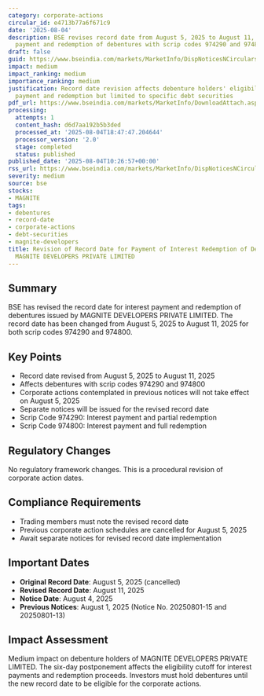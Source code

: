 ```yaml
---
category: corporate-actions
circular_id: e4713b77a6f671c9
date: '2025-08-04'
description: BSE revises record date from August 5, 2025 to August 11, 2025 for interest
  payment and redemption of debentures with scrip codes 974290 and 974800.
draft: false
guid: https://www.bseindia.com/markets/MarketInfo/DispNoticesNCirculars.aspx?Noticeid={ACE04152-70F0-4136-8A83-29A7137E30D2}&noticeno=20250804-15&dt=08/04/2025&icount=15&totcount=60&flag=0
impact: medium
impact_ranking: medium
importance_ranking: medium
justification: Record date revision affects debenture holders' eligibility for interest
  payment and redemption but limited to specific debt securities
pdf_url: https://www.bseindia.com/markets/MarketInfo/DownloadAttach.aspx?id=20250804-15&attachedId=
processing:
  attempts: 1
  content_hash: d6d7aa192b5b3ded
  processed_at: '2025-08-04T18:47:47.204644'
  processor_version: '2.0'
  stage: completed
  status: published
published_date: '2025-08-04T10:26:57+00:00'
rss_url: https://www.bseindia.com/markets/MarketInfo/DispNoticesNCirculars.aspx?Noticeid={ACE04152-70F0-4136-8A83-29A7137E30D2}&noticeno=20250804-15&dt=08/04/2025&icount=15&totcount=60&flag=0
severity: medium
source: bse
stocks:
- MAGNITE
tags:
- debentures
- record-date
- corporate-actions
- debt-securities
- magnite-developers
title: Revision of Record Date for Payment of Interest Redemption of Debentures of
  MAGNITE DEVELOPERS PRIVATE LIMITED
---
```


## Summary

BSE has revised the record date for interest payment and redemption of debentures issued by MAGNITE DEVELOPERS PRIVATE LIMITED. The record date has been changed from August 5, 2025 to August 11, 2025 for both scrip codes 974290 and 974800.

## Key Points

- Record date revised from August 5, 2025 to August 11, 2025
- Affects debentures with scrip codes 974290 and 974800
- Corporate actions contemplated in previous notices will not take effect on August 5, 2025
- Separate notices will be issued for the revised record date
- Scrip Code 974290: Interest payment and partial redemption
- Scrip Code 974800: Interest payment and full redemption

## Regulatory Changes

No regulatory framework changes. This is a procedural revision of corporate action dates.

## Compliance Requirements

- Trading members must note the revised record date
- Previous corporate action schedules are cancelled for August 5, 2025
- Await separate notices for revised record date implementation

## Important Dates

- **Original Record Date**: August 5, 2025 (cancelled)
- **Revised Record Date**: August 11, 2025
- **Notice Date**: August 4, 2025
- **Previous Notices**: August 1, 2025 (Notice No. 20250801-15 and 20250801-13)

## Impact Assessment

Medium impact on debenture holders of MAGNITE DEVELOPERS PRIVATE LIMITED. The six-day postponement affects the eligibility cutoff for interest payments and redemption proceeds. Investors must hold debentures until the new record date to be eligible for the corporate actions.